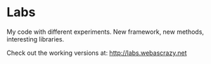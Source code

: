 # Labs

My code with different experiments. New framework, new methods, interesting libraries.

Check out the working versions at: http://labs.webascrazy.net
